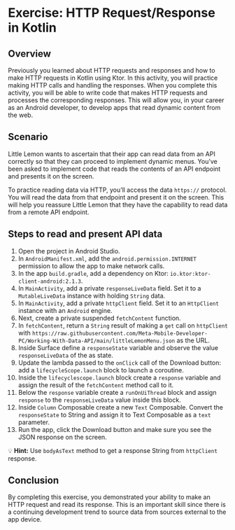 # Exercise: HTTP Request/Response in Kotlin

## Overview
Previously you learned about HTTP requests and responses 
and how to make HTTP requests in Kotlin using Ktor.
In this activity, you will practice making HTTP calls and handling the responses. 
When you complete this activity, you will be able to write code that makes HTTP requests 
and processes the corresponding responses.
This will allow you, in your career as an Android developer, 
to develop apps that read dynamic content from the web.

## Scenario
Little Lemon wants to ascertain that their app can read data from an API correctly
so that they can proceed to implement dynamic menus. 
You’ve been asked to implement code that reads the contents of an API endpoint
and presents it on the screen.

To practice reading data via HTTP, you’ll access the data `https://` protocol.
You will read the data from that endpoint and present it on the screen.
This will help you reassure Little Lemon that they have the capability to read data from a remote API endpoint.

## Steps to read and present API data
1. Open the project in Android Studio.
2. In `AndroidManifest.xml`, add the `android.permission.INTERNET` permission
   to allow the app to make network calls.
3. In the app `build.gradle`, add a dependency on Ktor: `io.ktor:ktor-client-android:2.1.3`.
4. In `MainActivity`, add a private `responseLiveData` field.
   Set it to a `MutableLiveData` instance with holding `String` data.
5. In `MainActivity`, add a private `httpClient` field.
   Set it to an `HttpClient` instance with an `Android` engine.
6. Next, create a private suspended `fetchContent` function.
7. In `fetchContent`, return a `String` result of making a `get` call on `httpClient` with
   `https://raw.githubusercontent.com/Meta-Mobile-Developer-PC/Working-With-Data-API/main/littleLemonMenu.json` as the URL.
8. Inside Surface define a `responseState` variable
   and observe the value `responseLiveData` of the as state.
9. Update the lambda passed to the `onClick` call of the Download button: 
   add a `lifecycleScope.launch` block to launch a coroutine.
10. Inside the `lifecyclescope.launch` block create a `response` variable 
    and assign the result of the `fetchContent` method call to it.
11. Below the `response` variable create a `runOnUiThread` block 
    and assign `response` to the `responseLiveData` value inside this block.
12. Inside `Column` Composable create a new `Text` Composable.
    Convert the `responseState` to String 
    and assign it to Text Composable as a `text` parameter.
13. Run the app, click the Download button and make sure you see the JSON response on the screen.

💡 **Hint:** Use `bodyAsText` method to get a response String from `httpClient` response.

## Conclusion
By completing this exercise, you demonstrated your ability to make an HTTP request 
and read its response. 
This is an important skill since there is a continuing development trend to source data
from sources external to the app device.